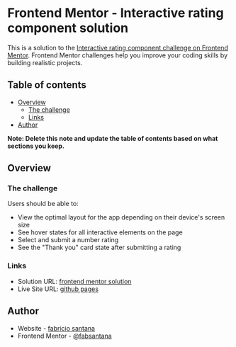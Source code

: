 # Frontend Mentor - Interactive rating component solution

This is a solution to the [Interactive rating component challenge on Frontend Mentor](https://www.frontendmentor.io/challenges/interactive-rating-component-koxpeBUmI). Frontend Mentor challenges help you improve your coding skills by building realistic projects. 

## Table of contents

- [Overview](#overview)
  - [The challenge](#the-challenge)
  - [Links](#links)
- [Author](#author)

**Note: Delete this note and update the table of contents based on what sections you keep.**

## Overview

### The challenge

Users should be able to:

- View the optimal layout for the app depending on their device's screen size
- See hover states for all interactive elements on the page
- Select and submit a number rating
- See the "Thank you" card state after submitting a rating

### Links

- Solution URL: [frontend mentor solution](https://your-solution-url.com)
- Live Site URL: [github pages](https://fabsantana.github.io/interactive-rating-component-main/)

## Author

- Website - [fabricio santana](https://fabriciosantana.dev)
- Frontend Mentor - [@fabsantana](https://www.frontendmentor.io/profile/fabsantana)